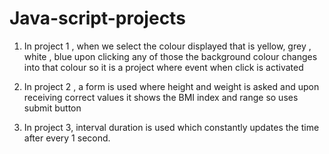 # Java-script-projects

1. In project 1 , when we select the colour displayed that is yellow, grey , white , blue upon clicking any of those the background colour changes into that colour so it is a project where event when click is activated


2. In project 2 , a form is used where height and weight is asked and upon receiving correct values it shows the BMI index and range so uses submit button


3. In project 3, interval duration is used which constantly updates the time after every 1 second.
